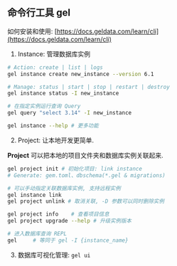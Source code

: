 ## 命令行工具 gel

如何安装和使用:  [https://docs.geldata.com/learn/cli](https://docs.geldata.com/learn/cli)

1) Instance: 管理数据库实例

```bash
# Action: create | list | logs
gel instance create new_instance --version 6.1

# Manage: status | start | stop | restart | destroy
gel instance status -I new_instance

# 在指定实例运行查询 Query
gel query "select 3.14" -I new_instance

gel instance --help # 更多功能
```

2) Project: 让本地开发更简单.

**Project** 可以把本地的项目文件夹和数据库实例关联起来.

```bash
gel project init # 初始化项目: link instance
# Generate: gem.toml、dbschema(*.gel & migrations)

# 可以手动指定关联数据库实例, 支持远程实例
gel instance link
gel project unlink # 取消关联, -D 参数可以同时删除实例

gel project info    # 查看项目信息
gel project upgrade --help # 升级实例版本

# 进入数据库查询 REPL
gel     # 等同于 gel -I {instance_name}
```

3) 数据库可视化管理:  ```gel ui```
